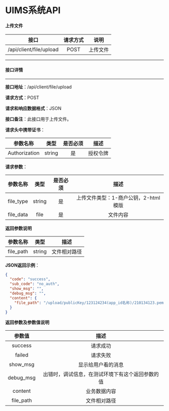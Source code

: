 # UIMS系统API

#### 上传文件

| 接口 | 请求方式 | 说明 |
| :---: | :---: | :---: |
| /api/client/file/upload | POST  | 上传文件 |

***

#### 接口详情

------

**接口地址**：/api/client/file/upload

**请求方式**：POST

**请求和响应数据格式**：JSON

**接口备注**：此接口用于上传文件。

**请求头中携带证书**：

| 参数名称 | 类型 | 是否必须 |  描述  |
| :---: | :---: | :---: | :---: |
| Authorization | string |  是   | 授权令牌 |

**请求参数**：

| 参数名称 | 类型 | 是否必须 | 描述 |
| :---: | :---: | :---: | :---: |
| file_type | string | 是 | 上传文件类型：1-商户公钥，2-html模版 |
| file_data | file | 是 | 文件内容 |

**返回参数说明**

| 参数名称 | 类型 | 描述 |
| :---: | :---: | :---: |
| file_path | string | 文件相对路径 |

**JSON返回示例**：

```json
{
  "code": "success",
  "sub_code": "no_auth",
  "show_msg": "",
  "debug_msg": "",
  "content": {
    "file_path": "/upload/publicKey/123124234(app_id名称)/210134123.pem"
  }
}
```

**返回参数及参数值说明**

| 参数值 | 描述 |
| :---: | :---: |
| success | 请求成功 |
| failed | 请求失败 |
| show_msg | 显示给用户看的消息 |
| debug_msg | 出错时，调试信息，在测试环境下有这个返回参数的值 |
| content | 业务数据内容 |
| file_path | 文件相对路径 |
